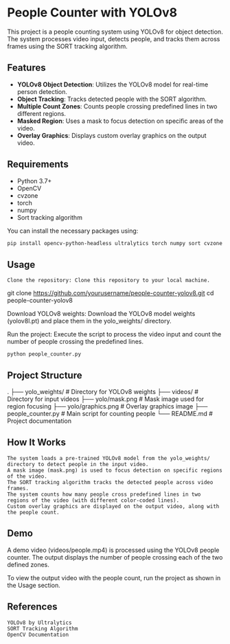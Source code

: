 # People Counter with YOLOv8

This project is a people counting system using YOLOv8 for object detection. The system processes video input, detects people, and tracks them across frames using the SORT tracking algorithm.

## Features

- **YOLOv8 Object Detection**: Utilizes the YOLOv8 model for real-time person detection.
- **Object Tracking**: Tracks detected people with the SORT algorithm.
- **Multiple Count Zones**: Counts people crossing predefined lines in two different regions.
- **Masked Region**: Uses a mask to focus detection on specific areas of the video.
- **Overlay Graphics**: Displays custom overlay graphics on the output video.

## Requirements

- Python 3.7+
- OpenCV
- cvzone
- torch
- numpy
- Sort tracking algorithm

You can install the necessary packages using:

```bash
pip install opencv-python-headless ultralytics torch numpy sort cvzone
```
## Usage

    Clone the repository: Clone this repository to your local machine.

git clone https://github.com/yourusername/people-counter-yolov8.git
cd people-counter-yolov8

Download YOLOv8 weights: Download the YOLOv8 model weights (yolov8l.pt) and place them in the yolo_weights/ directory.

Run the project: Execute the script to process the video input and count the number of people crossing the predefined lines.

    python people_counter.py

## Project Structure

.
├── yolo_weights/             # Directory for YOLOv8 weights
├── videos/                   # Directory for input videos
├── yolo/mask.png             # Mask image used for region focusing
├── yolo/graphics.png         # Overlay graphics image
├── people_counter.py         # Main script for counting people
└── README.md                 # Project documentation

## How It Works

    The system loads a pre-trained YOLOv8 model from the yolo_weights/ directory to detect people in the input video.
    A mask image (mask.png) is used to focus detection on specific regions of the video.
    The SORT tracking algorithm tracks the detected people across video frames.
    The system counts how many people cross predefined lines in two regions of the video (with different color-coded lines).
    Custom overlay graphics are displayed on the output video, along with the people count.

## Demo

A demo video (videos/people.mp4) is processed using the YOLOv8 people counter. The output displays the number of people crossing each of the two defined zones.

To view the output video with the people count, run the project as shown in the Usage section.

## References

    YOLOv8 by Ultralytics
    SORT Tracking Algorithm
    OpenCV Documentation
